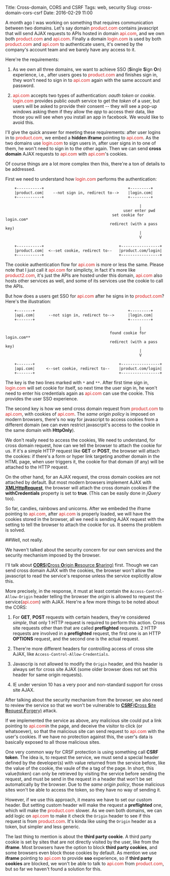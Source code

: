 Title: Cross-domain, CORS and CSRF
Tags: web, security
Slug: cross-domain-cors-csrf
Date: 2016-02-29 11:00

A month ago I was working on something that requires communication between two domains. Let's say domain <font color="#DA1D1B">product.com</font> contains javascript that will send AJAX requests to APIs hosted in domain <font color="#DA1D1B">api.com</font>, and we own both <font color="#DA1D1B">product.com</font> and <font color="#DA1D1B">api.com</font>. Finally a domain <font color="#DA1D1B">login.com</font> is used by both <font color="#DA1D1B">product.com</font> and <font color="#DA1D1B">api.com</font> to authenticate users, it's owned by the company's account team and we barely have any access to it.

Here're the requirements:

1. As we own all three domains, we want to achieve SSO (**S**ingle **S**ign **O**n) experience, i.e., after users goes to <font color="#DA1D1B">product.com</font> and finishes sign in, they won't need to sign in to <font color="#DA1D1B">api.com</font> again with the same account and password.

2. <font color="#DA1D1B">api.com</font> accepts two types of authentication: *oauth token* or *cookie*. <font color="#DA1D1B">login.com</font> provides public *oauth* service to get the *token* of a user, but users will be asked to provide their consent -- they will see a pop-up windows asking them if they allow the *app* to access their data, like those you will see when you install an app in facebook. We would like to avoid this.

I'll give the quick answer for meeting these requirements: after user logins in to <font color="#DA1D1B">product.com</font>, we embed a **hidden iframe** pointing to <font color="#DA1D1B">api.com</font>. As the two domains use <font color="#DA1D1B">login.com</font> to sign users in, after user signs in to one of them, he won't need to sign in to the other again. Then we can send **cross domain** AJAX requests to <font color="#DA1D1B">api.com</font> with <font color="#DA1D1B">api.com</font>'s cookies.

Of course things are a lot more complex then this, there're a ton of details to be addressed.

First we need to understand how <font color="#DA1D1B">login.com</font> performs the authentication:

		+-----------+                                     +---------+
		|product.com|    --not sign in, redirect to-->    |login.com|
		+-----------+                                     +---------+

		                                                       |
		                                                user enter pwd
		                                           set cookie for login.com*
		                                          redirect (with a pass key)
		                                                       |
		                                                       V

		+-----------+                                 +-----------------+
		|product.com|  <--set cookie, redirect to--   |product.com/login|
		+-----------+                                 +-----------------+

The cookie authentication flow for <font color="#DA1D1B">api.com</font> is more or less the same. Please note that I just call it <font color="#DA1D1B">api.com</font> for simplicty, in fact it's more like <font color="#DA1D1B">product2.com</font>, it's just the APIs are hosted under this domain, <font color="#DA1D1B">api.com</font> also hosts other services as well, and some of its services use the cookie to call the APIs.

But how does a users get SSO for <font color="#DA1D1B">api.com</font> after he signs in to <font color="#DA1D1B">product.com</font>? Here's the illustration:

		+-------+                                         +---------+
		|api.com|      --not sign in, redirect to-->      |login.com|
		+-------+                                         +---------+

		                                                       |
		                                          found cookie for login.com**
		                                          redirect (with a pass key)
		                                                       |
		                                                       V

		+-------+                                     +-----------------+
		|api.com|     <--set cookie, redirect to--    |product.com/login|
		+-------+                                     +-----------------+

The key is the two lines marked with `*` and `**`. After first time sign in, <font color="#DA1D1B">login.com</font> will set cookie for itself, so next time the user sign in, he won't need to enter his credentials again as <font color="#DA1D1B">api.com</font> can use the cookie. This provides the user SSO experience.

The second key is how we send cross domain request from <font color="#DA1D1B">product.com</font> to <font color="#DA1D1B">api.com</font>, with cookies of <font color="#DA1D1B">api.com</font>. The *same origin policy* is imposed on modern browsers, there's no way for javascript to access cookies from a different domain (we can even restrict javascrpit's access to the cookie in the same domain with **HttpOnly**).

We don't really need to access the cookies, We need to understand, for cross domain request, how can we tell the browser to attach the cookie for us. If it's a simple HTTP request like **GET** or **POST**, the browser will attach the cookies: if there's a form or hyper link targeting another domain in the HTML page, when user triggers it, the cookie for that domain (if any) will be attached to the HTTP request.

On the other hand, for an AJAX request, the cross domain cookies are not attached by default. But most modern browsers implement AJAX with [**XMLHttpRequest**](https://developer.mozilla.org/en-US/docs/Web/API/XMLHttpRequest), the browser will attach the cross domain cookies if the **withCredentials** property is set to **true**. (This can be easily done in *jQuery* too).

So far, candies, rainbows and unicorns. After we embeded the iframe pointing to <font color="#DA1D1B">api.com</font>, after <font color="#DA1D1B">api.com</font> is properly loaded, we will have the cookies stored in the browser, all we need is sending AJAX request with the setting to tell the browser to attach the cookie for us. It seems the problem is solved.

##Well, not really.

We haven't talked about the security concern for our own services and the security mechanism imposed by the browser.

I'll talk about [**CORS**(**C**ross **O**rigin **R**esource **S**haring)](https://developer.mozilla.org/en-US/docs/Web/HTTP/Access_control_CORS) first. Though we can send cross domain AJAX with the cookies, the browser won't allow the javascript to read the service's response unless the service explicitly allow this.

More precisely, in the response, it must at least contain the `Access-Control-Allow-Origin` header telling the browser the *origin* is allowed to request the service(<font color="#DA1D1B">api.com</font>) with AJAX. Here're a few more things to be noted about the CORS:

1. For **GET**, **POST** requests with certain headers, they're considered *simple*, that only 1 HTTP request is required to perform this action. Cross site requests other than that are called **preflighted** requests. 2 HTTP requests are involved in a **preflighted** request, the first one is an HTTP **OPTIONS** request, and the second one is the actual request.

2. There're more different headers for controlling access of cross site AJAX, like `Access-Control-Allow-Credentials`.

3. Javascrip is not allowed to modify the `Origin` header, and this header is always set for cross site AJAX (some older browser does not set this header for same origin requests).

4. IE under version 10 has a very poor and non-standard support for cross site AJAX.

After talking about the security mechanism from the browser, we also need to review the service so that we won't be vulnerable to [**CSRF**(**C**ross **S**ite **R**equest **F**orgery)](https://en.wikipedia.org/wiki/Cross-site_request_forgery) attack.

If we implemented the service as above, any malicious site could put a link pointing to <font color="#DA1D1B">api.com</font>in the page, and deceive the visitor to click (or whatsoever), so that the malicious site can send request to <font color="#DA1D1B">api.com</font> with the user's cookies. If we have no protection against this, the user's data is basically exposed to all those malicious sites.

One very common way for CRSF protection is using something call **CSRF token**. The idea is, to request the service, we must send a special header defined by the developer(s) with value returned from the service before, like the value of the cookie, the vaule of the a tag of the page. In short, this value(token) can only be retrieved by visiting the service before sending the request, and must be send in the request in a header that won't be set automatically by the browser. Due to the *same origin policy*, those malicious sites won't be able to access the token, so they have no way of sending it.

However, if we use this approach, it means we have to set our custom header. But setting custom header will make the request a **preflighted** one, which will make the <font color="#DA1D1B">product.com</font> slower. As we own both domains, we can add logic on <font color="#DA1D1B">api.com</font> to make it check the `Origin` header to see if this request is from <font color="#DA1D1B">product.com</font>. It's kinda like using the `Origin` header as a token, but simpler and less generic.

The last thing to mention is about the **third party cookie**. A third party cookie is set by sites that are not directly visited by the user, like from the **iframe**. Most browsers have the option to block **third party cookies**, and some browsers even block those cookies by default. As mention we use **iframe** pointing to <font color="#DA1D1B">api.com</font> to provide **sso** experience, so if **third party cookies** are blocked, we won't be able to talk to <font color="#DA1D1B">api.com</font> from <font color="#DA1D1B">product.com</font>, but so far we haven't found a solution for this.
